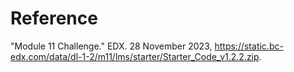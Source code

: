 # Reference

"Module 11 Challenge." EDX. 28 November 2023, https://static.bc-edx.com/data/dl-1-2/m11/lms/starter/Starter_Code_v1.2.2.zip.
